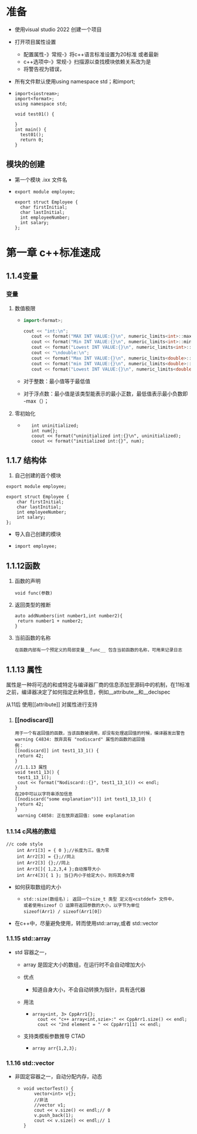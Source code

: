 # 准备

- 使用visual studio 2022 创建一个项目

- 打开项目属性设置

  - 配置属性-》常规-》将c++语言标准设置为20标准 或者最新
  - c++选项中-》常规-》扫描源以查找模块依赖关系改为是
  - 将警告视为错误，

- 所有文件默认使用using namespace std；和import<iostream>;

- ```
  import<iostream>;
  import<format>;
  using namespace std;
  
  void test01() {
  
  }
  int main() {
  	test01();
  	return 0;
  }
  ```

## 模块的创建

- 第一个模块 .ixx 文件名

- ```
  export module employee;
  
  export struct Employee {
  	char firstInitial;
  	char lastInitial;
  	int employeeNumber;
  	int salary;
  };
  ```

  

# 第一章 c++标准速成

## 1.1.4变量

### 变量

1. 数值极限

   - ```cpp
     import<format>;
     
     cout << "int:\n";
     	cout << format("MAX INT VALUE:{}\n", numeric_limits<int>::max());
     	cout << format("Min INT VALUE:{}\n", numeric_limits<int>::min());
     	cout << format("Lowest INT VALUE:{}\n", numeric_limits<int>::lowest());
     	cout << "\ndouble:\n";
     	cout << format("Max INT VALUE:{}\n", numeric_limits<double>::max());
     	cout << format("min INT VALUE:{}\n", numeric_limits<double>::min());
     	cout << format("Lowest INT VALUE:{}\n", numeric_limits<double>::lowest());
     ```

   - 对于整数：最小值等于最低值

   - 对于浮点数：最小值是该类型能表示的最小正数，最低值表示最小负数即  -max（）；

2. 零初始化

   - ```
     	int uninitialized;
       	int num{};
       	coout << format("uninitialized int:{}\n", uninitialized);
       	coout << format("initialized int:{}", num);
     ```



## 1.1.7 结构体

1. 自己创建的首个模块

```
export module employee;

export struct Employee {
	char firstInitial;
	char lastInitial;
	int employeeNumber;
	int salary;
};
```

- 导入自己创建的模块

- ```
  import employee;
  ```

  

## 1.1.12函数

1. 函数的声明

   ```
   void func(参数)
   ```

2. 返回类型的推断

   ```
   auto addNumbers(int number1,int number2){
   	return number1 + number2;
   }
   ```

3. 当前函数的名称

   ```
   在函数内部有一个预定义的局部变量__func__ 包含当前函数的名称，可用来记录日志
   ```

## 1.1.13 属性

属性是一种将可选的和或特定与编译器厂商的信息添加至源码中的机制，在11标准之前，编译器决定了如何指定此种信息，例如__attribute__和__declspec 

从11后 使用[[attribute]] 对属性进行支持

1. ### [[nodiscard]]

   ```
   用于一个有返回值的函数，当该函数被调用，却没有处理返回值的时候，编译器发出警告  
   warning C4834: 放弃具有 "nodiscard" 属性的函数的返回值 
   例： 
   [[nodiscard]] int test1_13_1() {
   	return 42;
   }
   //1.1.13 属性
   void test1_13() {
   	test1_13_1();
   	cout << format("Nodiscard::{}", test1_13_1()) << endl;
   }
   在20中可以以字符串添加信息
   [[nodiscard("some explanation")]] int test1_13_1() {
   	return 42;
   }
    warning C4858: 正在放弃返回值: some explanation
   ```


### 1.1.14 c风格的数组

```
//c code style
	int Arr1[3] = { 0 };//长度为三。值为零
	int Arr2[3] = {};//同上
	int Arr2[3] {};//同上
	int Arr3[]{ 1,2,3,4 };自动推导大小
	int Arr4[3]{ 1 }; 当{}内小于给定大小，则将其余为零
```

- 如何获取数组的大小

  - ```
    std::size(数组名)； 返回一个size_t 类型 定义在<cstddef> 文件中，
    或者使用sizeof（）运算符返回参数的大小，以字节为单位
    sizeof(Arr1) / sizeof(Arr1[0]）
    ```

- 在c++中，尽量避免使用，转而使用std::array,或者 std::vector

### 1.1.15 std::array

- std 容器之一，

  - array 是固定大小的数组，在运行时不会自动增加大小

  - 优点

    - 知道自身大小，不会自动转换为指针，具有迭代器

  - 用法

    - ```
      array<int, 3> CppArr1{};
      	cout << "c++ array<int,szie>:" << CppArr1.size() << endl;
      	cout << "2nd element = " << CppArr1[1] << endl;
      ```

  - 支持类模板参数推导 CTAD

    - ```
      array arr{1,2,3};
      ```

### 1.1.16 std::vector

- 非固定容器之一，自动分配内存，动态

  - ```
    void vectorTest() {
    	vector<int> v{};
    	//非法
    	//vector v1;
    	cout << v.size() << endl;// 0
    	v.push_back(1);
    	cout << v.size() << endl;// 1
    }
    ```

    